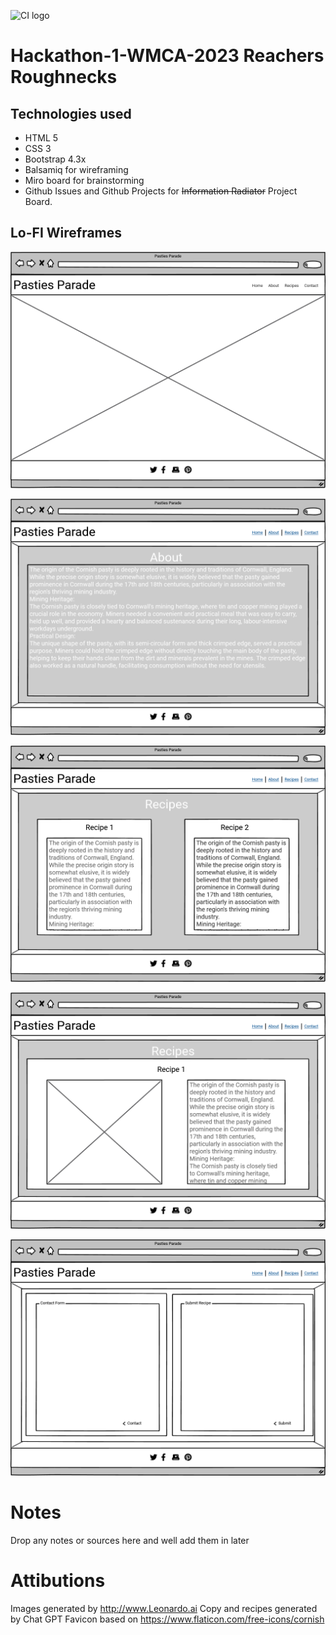 ![CI logo](https://codeinstitute.s3.amazonaws.com/fullstack/ci_logo_small.png)

# Hackathon-1-WMCA-2023 Reachers Roughnecks

## Technologies used

- HTML 5
- CSS 3
- Bootstrap 4.3x
- Balsamiq for wireframing
- Miro board for brainstorming
- Github Issues and Github Projects for ~~Information Radiator~~ Project Board.




## Lo-FI Wireframes

![index](/assets/readme/images/index.png)

![about](/assets/readme/images/about.png)

![recipes](/assets/readme/images/recipes.png)

![recipe-modal](/assets/readme/images/recipe-modal.png)

![contact-submit](/assets/readme/images/contact-submit.png)

# Notes
Drop any notes or sources here and well add them in later




# Attibutions
Images generated by http://www.Leonardo.ai
Copy and recipes generated by Chat GPT
Favicon based on https://www.flaticon.com/free-icons/cornish